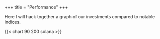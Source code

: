 +++
title = "Performance"
+++

Here I will hack together a graph of our investments compared to notable indices.

{{< chart 90 200 solana >}}
